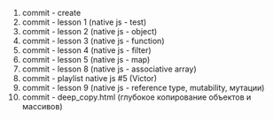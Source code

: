 1. commit - create
2. commit - lesson 1 (native js - test)
2. commit - lesson 2 (native js - object)
3. commit - lesson 3 (native js - function)
4. commit - lesson 4 (native js - filter)
5. commit - lesson 5 (native js - map)
6. commit - lesson 8 (native js - associative array)
7. commit - playlist native js #5 (Victor)
8. commit - lesson 9 (native js - reference type, mutability, мутации)
9. commit - deep_copy.html (глубокое копирование объектов и массивов)
